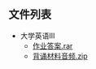 

## 文件列表

- 大学英语Ⅲ
    - [作业答案.rar](https://github.com/QSCTech/zju-icicles/raw/master/%E5%A4%A7%E5%AD%A6%E8%8B%B1%E8%AF%AD%E2%85%A2/%E4%BD%9C%E4%B8%9A%E7%AD%94%E6%A1%88.rar)
    - [背诵材料音频.zip](https://github.com/QSCTech/zju-icicles/raw/master/%E5%A4%A7%E5%AD%A6%E8%8B%B1%E8%AF%AD%E2%85%A2/%E8%83%8C%E8%AF%B5%E6%9D%90%E6%96%99%E9%9F%B3%E9%A2%91.zip)
